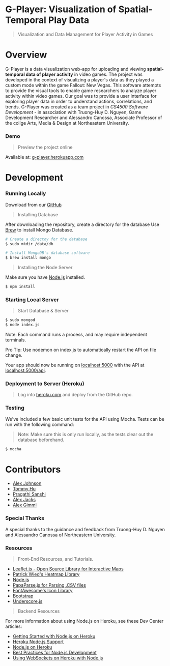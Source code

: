 # G­-Player: Visualization of Spatial-Temporal Play Data

> Visualization and Data Management for Player Activity in Games

# Overview

G-Player is a data visualization web-app for uploading and viewing **spatial-temporal data of player activity** in video games. The project was developed in the context of visualizing a player's data as they played a custom mode within the game Fallout: New Vegas. This software attempts to provide the visual tools to enable game researchers to analyze player activity within video games. Our goal was to provide a user interface for exploring player data in order to understand actions, correlations, and trends. G-Player was created as a team project in *CS4500 Software Development* - in association with Truong-Huy D. Nguyen, Game Development Researcher and Alessandro Canossa, Associate Professor of the collge Arts, Media & Design at Northeastern University. 

### Demo

> Preview the project online

Available at: [g-player.herokuapp.com](g-player.herokuapp.com)

# Development

### Running Locally

Download from our [GitHub](https://github.com/spacial-player-data-visualization/g-player-visualization)

> Installing Database

After downloading the repository, create a directory for the database
Use [Brew](http://brew.sh/) to install Mongo Database. 

```sh
# Create a directoy for the database
$ sudo mkdir /data/db  

# Install MongoDB's database software
$ brew install mongo   
```

> Installing the Node Server

Make sure you have [Node.js](http://nodejs.org/) installed.

```sh
$ npm install
```

### Starting Local Server

> Start Database & Server

```sh
$ sudo mongod
$ node index.js

```

Note: Each command runs a process, and may require independent terminals.

Pro Tip: Use nodemon on index.js to automatically restart the API on file change.

Your app should now be running on [localhost:5000](http://localhost:5000/) with the API at [localhost:5000/api](http://localhost:5000/api).

### Deployment to Server (Heroku)
> Log into [heroku.com](http://heroku.com) and deploy from the GitHub repo.

### Testing

We've included a few basic unit tests for the API using Mocha. Tests can be run with the following command:

> Note: Make sure this is only run locally, as the tests clear out the database beforehand.

```sh
$ mocha

```

# Contributors

- [Alex Johnson](https://github.com/alexjohnson505)
- [Tommy Hu](https://github.com/tomxhu)
- [Pragathi Sanshi](https://github.com/pragsanshi)
- [Alex Jacks](https://github.com/alexjacks92)
- [Alex Gimmi](https://github.com/iBroadband)

### Special Thanks

A special thanks to the guidance and feedback from Truong-Huy D. Nguyen and Alessandro Canossa of Northeastern University.

### Resources

> Front-End Resources, and Tutorials. 

- [Leaflet.js - Open Source Library for Interactive Maps](leafletjs.com)
- [Patrick Wied's Heatmap Library](http://www.patrick-wied.at/static/heatmapjs/)
- [Node.js](http://nodejs.org/)
- [PapaParse.js for Parsing .CSV files](http://papaparse.com)
- [FontAwesome's Icon Library](http://fortawesome.github.io/Font-Awesome/)
- [Bootstrap](http://getbootstrap.com/)
- [Underscore.js](http://underscorejs.org/)

> Backend Resources

For more information about using Node.js on Heroku, see these Dev Center articles:

- [Getting Started with Node.js on Heroku](https://devcenter.heroku.com/articles/getting-started-with-nodejs)
- [Heroku Node.js Support](https://devcenter.heroku.com/articles/nodejs-support)
- [Node.js on Heroku](https://devcenter.heroku.com/categories/nodejs)
- [Best Practices for Node.js Development](https://devcenter.heroku.com/articles/node-best-practices)
- [Using WebSockets on Heroku with Node.js](https://devcenter.heroku.com/articles/node-websockets)
